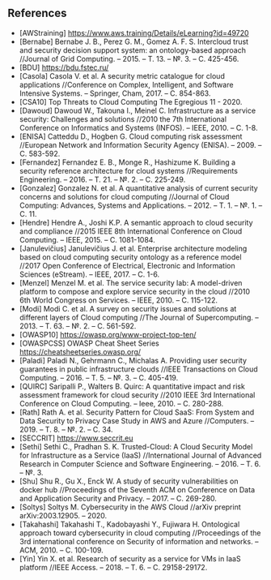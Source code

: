 
## References

* [AWStraining] https://www.aws.training/Details/eLearning?id=49720
* [Bernabe] Bernabe J. B., Perez G. M., Gomez A. F. S. Intercloud trust and security decision support system: an ontology-based approach //Journal of Grid Computing. – 2015. – Т. 13. – №. 3. – С. 425-456.
* [BDU] https://bdu.fstec.ru/
* [Casola] Casola V. et al. A security metric catalogue for cloud applications //Conference on Complex, Intelligent, and Software Intensive Systems. – Springer, Cham, 2017. – С. 854-863.
* [CSA10] Top Threats to Cloud Computing The Egregious 11 - 2020.
* [Dawoud] Dawoud W., Takouna I., Meinel C. Infrastructure as a service security: Challenges and solutions //2010 the 7th International Conference on Informatics and Systems (INFOS). – IEEE, 2010. – С. 1-8.
* [ENISA] Catteddu D., Hogben G. Cloud computing risk assessment //European Network and Information Security Agency (ENISA). – 2009. – С. 583-592.
* [Fernandez] Fernandez E. B., Monge R., Hashizume K. Building a security reference architecture for cloud systems //Requirements Engineering. – 2016. – Т. 21. – №. 2. – С. 225-249.
* [Gonzalez] Gonzalez N. et al. A quantitative analysis of current security concerns and solutions for cloud computing //Journal of Cloud Computing: Advances, Systems and Applications. – 2012. – Т. 1. – №. 1. – С. 11.
* [Hendre] Hendre A., Joshi K.P. A semantic approach to cloud security and compliance //2015 IEEE 8th International Conference on Cloud Computing. – IEEE, 2015. – С. 1081-1084.
* [Janulevičius] Janulevičius J. et al. Enterprise architecture modeling based on cloud computing security ontology as a reference model //2017 Open Conference of Electrical, Electronic and Information Sciences (eStream). – IEEE, 2017. – С. 1-6.
* [Menzel] Menzel M. et al. The service security lab: A model-driven platform to compose and explore service security in the cloud //2010 6th World Congress on Services. – IEEE, 2010. – С. 115-122.
* [Modi] Modi C. et al. A survey on security issues and solutions at different layers of Cloud computing //The Journal of Supercomputing. – 2013. – Т. 63. – №. 2. – С. 561-592.
* [OWASP10] https://owasp.org/www-project-top-ten/
* [OWASPCSS] OWASP Cheat Sheet Series https://cheatsheetseries.owasp.org/
* [Paladi] Paladi N., Gehrmann C., Michalas A. Providing user security guarantees in public infrastructure clouds //IEEE Transactions on Cloud Computing. – 2016. – Т. 5. – №. 3. – С. 405-419.
* [QUIRC] Saripalli P., Walters B. Quirc: A quantitative impact and risk assessment framework for cloud security //2010 IEEE 3rd International Conference on Cloud Computing. – Ieee, 2010. – С. 280-288.
* [Rath] Rath A. et al. Security Pattern for Cloud SaaS: From System and Data Security to Privacy Case Study in AWS and Azure //Computers. – 2019. – Т. 8. – №. 2. – С. 34.
* [SECCRIT] https://www.seccrit.eu
* [Sethi] Sethi C., Pradhan S. K. Trusted-Cloud: A Cloud Security Model for Infrastructure as a Service (IaaS) //International Journal of Advanced Research in Computer Science and Software Engineering. – 2016. – Т. 6. – №. 3.
* [Shu] Shu R., Gu X., Enck W. A study of security vulnerabilities on docker hub //Proceedings of the Seventh ACM on Conference on Data and Application Security and Privacy. – 2017. – С. 269-280.
* [Soltys] Soltys M. Cybersecurity in the AWS Cloud //arXiv preprint arXiv:2003.12905. – 2020.
* [Takahashi] Takahashi T., Kadobayashi Y., Fujiwara H. Ontological approach toward cybersecurity in cloud computing //Proceedings of the 3rd international conference on Security of information and networks. – ACM, 2010. – С. 100-109.
* [Yin] Yin X. et al. Research of security as a service for VMs in IaaS platform //IEEE Access. – 2018. – Т. 6. – С. 29158-29172.
